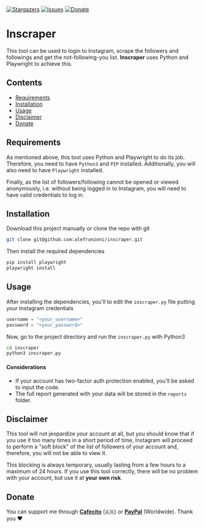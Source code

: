 [![Stargazers][stars-shield]][stars-url]
[![Issues][issues-shield]][issues-url]
[![Donate][donate-shield]][donate-url]

# Inscraper
This tool can be used to login to Instagram, scrape the followers and followings and get the not-following-you list. **Inscraper** uses Python and Playwright to achieve this.

## Contents
- [Requirements](#requirements)
- [Installation](#installation)
- [Usage](#usage)
- [Disclaimer](#disclaimer)
- [Donate](#donate)

## Requirements
As mentioned above, this tool uses Python and Playwright to do its job. Therefore, you need to have `Python3` and `PIP` installed.  Additionally, you will also need to have `Playwright` installed.

Finally, as the list of followers/following cannot be opened or viewed anonymously, i.e. without being logged in to Instagram, you will need to have valid credentials to log in.

## Installation
Download this project manually or clone the repo with git

```bash
git clone git@github.com:alefranzoni/inscraper.git
```

Then install the required dependencies

```bash
pip install playwright
playwright install
```

## Usage
After installing the dependencies, you'll to edit the `inscraper.py` file putting your Instagram credentials

```py
username = "<your_username>"
password = "<your_password>"
```

Now, go to the project directory and run the `inscraper.py` with Python3

```bash
cd inscraper
python3 inscraper.py
```

#### Considerations
- If your account has two-factor auth protection enabled, you'll be asked to input the code.
- The full report generated with your data will be stored in the `reports` folder. 

## Disclaimer
This tool will not jeopardize your account at all, but you should know that if you use it too many times in a short period of time, Instagram will proceed to perform a "soft block" of the list of followers of your account and, therefore, you will not be able to view it. 

This blocking is always temporary, usually lasting from a few hours to a maximum of 24 hours. If you use this tool correctly, there will be no problem with your account, but use it at **your own risk**.

## Donate
You can support me through [**Cafecito**](https://cafecito.app/alefranzoni) (🇦🇷) or [**PayPal**](https://www.paypal.com/donate/?hosted_button_id=9LR86UDHEKM3Q) (Worldwide). Thank you ❤️

[stars-shield]: https://img.shields.io/github/stars/alefranzoni/inscraper
[stars-url]: https://github.com/alefranzoni/inscraper/stargazers
[issues-shield]: https://img.shields.io/github/issues/alefranzoni/inscraper
[issues-url]: https://github.com/alefranzoni/inscraper/issues
[donate-shield]: https://img.shields.io/badge/$-donate-ff69b4.svg?maxAge=2592000&amp;style=flat
[donate-url]: https://github.com/alefranzoni/inscraper#donate
